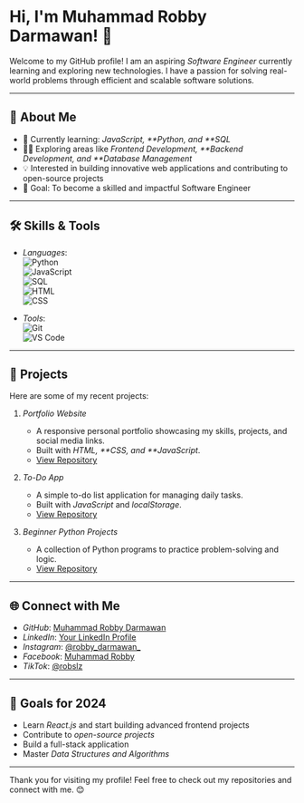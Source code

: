 # Hi, I'm Muhammad Robby Darmawan! 👋

Welcome to my GitHub profile! I am an aspiring _Software Engineer_ currently learning and exploring new technologies. I have a passion for solving real-world problems through efficient and scalable software solutions.

---

## 🚀 About Me

- 🌱 Currently learning: _JavaScript, **Python, and **SQL_
- 👨‍💻 Exploring areas like _Frontend Development, **Backend Development, and **Database Management_
- 💡 Interested in building innovative web applications and contributing to open-source projects
- 🌟 Goal: To become a skilled and impactful Software Engineer

---

## 🛠️ Skills & Tools

- _Languages_:  
  ![Python](https://img.shields.io/badge/-Python-3776AB?logo=python&logoColor=white&style=flat-square)  
  ![JavaScript](https://img.shields.io/badge/-JavaScript-F7DF1E?logo=javascript&logoColor=black&style=flat-square)  
  ![SQL](https://img.shields.io/badge/-SQL-4479A1?logo=mysql&logoColor=white&style=flat-square)  
  ![HTML](https://img.shields.io/badge/-HTML-E34F26?logo=html5&logoColor=white&style=flat-square)  
  ![CSS](https://img.shields.io/badge/-CSS-1572B6?logo=css3&logoColor=white&style=flat-square)

- _Tools_:  
  ![Git](https://img.shields.io/badge/-Git-F05032?logo=git&logoColor=white&style=flat-square)  
  ![VS Code](https://img.shields.io/badge/-VSCode-007ACC?logo=visual-studio-code&logoColor=white&style=flat-square)

---

## 📂 Projects

Here are some of my recent projects:

1. _Portfolio Website_

   - A responsive personal portfolio showcasing my skills, projects, and social media links.
   - Built with _HTML, **CSS, and **JavaScript_.
   - [View Repository](#)

2. _To-Do App_

   - A simple to-do list application for managing daily tasks.
   - Built with _JavaScript_ and _localStorage_.
   - [View Repository](#)

3. _Beginner Python Projects_
   - A collection of Python programs to practice problem-solving and logic.
   - [View Repository](#)

---

## 🌐 Connect with Me

- _GitHub_: [Muhammad Robby Darmawan](https://github.com/RobbyDarmawann)
- _LinkedIn_: [Your LinkedIn Profile](#)
- _Instagram_: [@robby_darmawan_](https://www.instagram.com/robby_darmawan_)
- _Facebook_: [Muhammad Robby](https://www.facebook.com/people/Muhammad-Robby/pfbid08mXG6xWB7aZq8xVTewWfYZ4PeZ2xLWDxYzmRs6veWhAi52PbE22p6Ubya3EYGQyGl/?rdid=i2b4e8HrWLny3ziy&share_url=https%3A%2F%2Fwww.facebook.com%2Fshare%2F1DQ1K7J9oM%2F)
- _TikTok_: [@robslz](https://www.tiktok.com/@robslz)

---

## 📝 Goals for 2024

- Learn _React.js_ and start building advanced frontend projects
- Contribute to _open-source projects_
- Build a full-stack application
- Master _Data Structures and Algorithms_

---

Thank you for visiting my profile! Feel free to check out my repositories and connect with me. 😊
